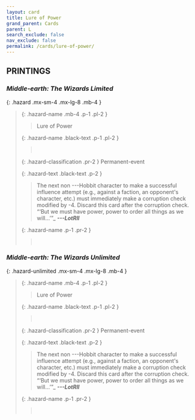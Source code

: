 ```yaml
---
layout: card
title: Lure of Power
grand_parent: Cards
parent: L
search_exclude: false
nav_exclude: false
permalink: /cards/lure-of-power/
---
```


## PRINTINGS


### _Middle-earth: The Wizards Limited_

{: .hazard .mx-sm-4 .mx-lg-8 .mb-4 }
> {: .hazard-name .mb-4 .p-1 .pl-2 }
> > <div class="hazard-mp"></div>
> > <div class="card-name">Lure of Power</div>
>
> {: .hazard-name .black-text .p-1 .pl-2 }
> > &nbsp;
>
> {: .hazard-classification .pr-2 }
> Permanent-event
>
> {: .hazard-text .black-text .p-2 }
> > The next non ---&#65279;Hobbit character to make a successful influence attempt (e.g., against a faction, an opponent's character, etc.) must immediately make a corruption check modified by -4. Discard this card after the corruption check.   “‘But we must have power, power to order all things as we will...’”_ ***---&#65279;LotRII*** 
>
> {: .hazard-name .p-1 .pr-2 }
> > <div class="card-shield"></div>
> > <div class="card-corruption">&nbsp;</div>

### _Middle-earth: The Wizards Unlimited_

{: .hazard-unlimited .mx-sm-4 .mx-lg-8 .mb-4 }
> {: .hazard-name .mb-4 .p-1 .pl-2 }
> > <div class="hazard-mp"></div>
> > <div class="card-name">Lure of Power</div>
>
> {: .hazard-name .black-text .p-1 .pl-2 }
> > &nbsp;
>
> {: .hazard-classification .pr-2 }
> Permanent-event
>
> {: .hazard-text .black-text .p-2 }
> > The next non ---&#65279;Hobbit character to make a successful influence attempt (e.g., against a faction, an opponent's character, etc.) must immediately make a corruption check modified by -4. Discard this card after the corruption check.   “‘But we must have power, power to order all things as we will...’”_ ***---&#65279;LotRII*** 
>
> {: .hazard-name .p-1 .pr-2 }
> > <div class="card-shield"></div>
> > <div class="card-corruption-white">&nbsp;</div>
